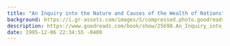 ```yaml
---
title: "An Inquiry into the Nature and Causes of the Wealth of Nations"
background: https://i.gr-assets.com/images/S/compressed.photo.goodreads.com/books/1567191193l/25698._SY75_.jpg
description: https://www.goodreads.com/book/show/25698.An_Inquiry_into_the_Nature_and_Causes_of_the_Wealth_of_Nations
date: 1995-12-06 22:34:55 -0400
---
```

